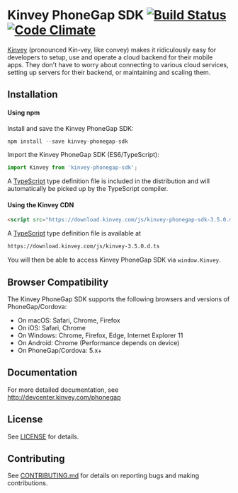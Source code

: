 # Kinvey PhoneGap SDK [![Build Status](https://travis-ci.org/Kinvey/phonegap-sdk.svg?branch=master)](https://travis-ci.org/Kinvey/phonegap-sdk) [![Code Climate](https://codeclimate.com/github/Kinvey/phonegap-sdk/badges/gpa.svg)](https://codeclimate.com/github/Kinvey/phonegap-sdk)

[Kinvey](http://www.kinvey.com) (pronounced Kin-vey, like convey) makes it ridiculously easy for developers to setup, use and operate a cloud backend for their mobile apps. They don't have to worry about connecting to various cloud services, setting up servers for their backend, or maintaining and scaling them.

## Installation

#### Using npm
Install and save the Kinvey PhoneGap SDK:

```javascript
npm install --save kinvey-phonegap-sdk
```

Import the Kinvey PhoneGap SDK (ES6/TypeScript):

```javascript
import Kinvey from 'kinvey-phonegap-sdk';
```

A [TypeScript](https://www.typescriptlang.org/) type definition file is included in the distribution and will automatically be picked up by the TypeScript compiler.

#### Using the Kinvey CDN

```html
<script src="https://download.kinvey.com/js/kinvey-phonegap-sdk-3.5.0.min.js"></script>
```

A [TypeScript](https://www.typescriptlang.org/) type definition file is available at

```html
https://download.kinvey.com/js/kinvey-3.5.0.d.ts
```

You will then be able to access Kinvey PhoneGap SDK via `window.Kinvey`.

## Browser Compatibility

The Kinvey PhoneGap SDK supports the following browsers and versions of PhoneGap/Cordova:

- On macOS: Safari, Chrome, Firefox
- On iOS: Safari, Chrome
- On Windows: Chrome, Firefox, Edge, Internet Explorer 11
- On Android: Chrome (Performance depends on device)
- On PhoneGap/Cordova: 5.x+

## Documentation

For more detailed documentation, see http://devcenter.kinvey.com/phonegap

## License
See [LICENSE](LICENSE) for details.

## Contributing
See [CONTRIBUTING.md](CONTRIBUTING.md) for details on reporting bugs and making contributions.

